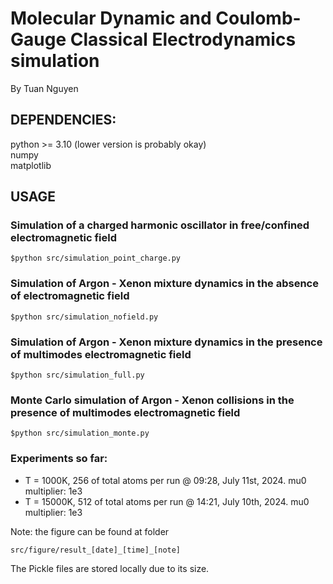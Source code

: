 # Molecular Dynamic and Coulomb-Gauge Classical Electrodynamics simulation

By Tuan Nguyen

## DEPENDENCIES:
python >= 3.10 (lower version is probably okay)  
numpy  
matplotlib  

## USAGE
### Simulation of a charged harmonic oscillator in free/confined electromagnetic field
```
$python src/simulation_point_charge.py
```

### Simulation of Argon - Xenon mixture dynamics in the absence of electromagnetic field
```
$python src/simulation_nofield.py
```

### Simulation of Argon - Xenon mixture dynamics in the presence of multimodes electromagnetic field
```
$python src/simulation_full.py
```

### Monte Carlo simulation of Argon - Xenon collisions in the presence of multimodes electromagnetic field
```
$python src/simulation_monte.py
```

### Experiments so far:
- T = 1000K, 256 of total atoms per run @ 09:28, July 11st, 2024. mu0 multiplier: 1e3  
- T = 15000K, 512 of total atoms per run @ 14:21, July 10th, 2024. mu0 multiplier: 1e3  

Note: the figure can be found at folder
```
src/figure/result_[date]_[time]_[note]
```
The Pickle files are stored locally due to its size.
